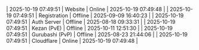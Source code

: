 | 2025-10-19 07:49:51 | Website | Online | 2025-10-19 07:49:48 |
| 2025-10-19 07:49:51 | Registration | Offline | 2025-09-09 16:40:23 |
| 2025-10-19 07:49:51 | Auth Server | Offline | 2025-08-18 09:33:31 |
| 2025-10-19 07:49:51 | Kezan (PvE) | Offline | 2025-10-11 12:51:30 |
| 2025-10-19 07:49:51 | Gurubashi (PvP) | Offline | 2025-08-23 21:44:06 |
| 2025-10-19 07:49:51 | Cloudflare | Online | 2025-10-19 07:49:48 |
